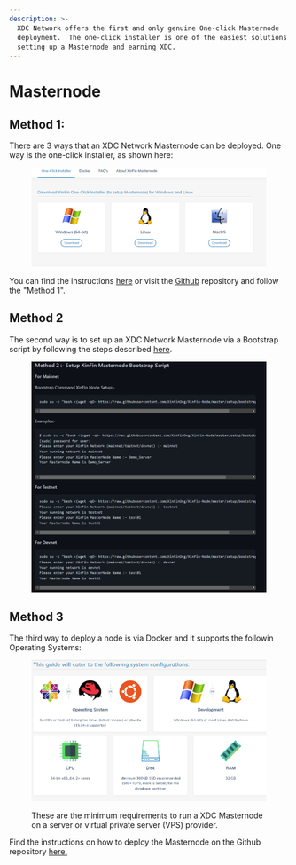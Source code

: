 ```yaml
---
description: >-
  XDC Network offers the first and only genuine One-click Masternode
  deployment.  The one-click installer is one of the easiest solutions for
  setting up a Masternode and earning XDC.
---
```


# Masternode

## Method 1:&#x20;

There are 3 ways that an XDC Network Masternode can be deployed.  One way is the one-click installer, as shown here:&#x20;

<figure><img src="../../.gitbook/assets/image (7).png" alt=""><figcaption></figcaption></figure>

You can find the instructions [here](https://xinfin.org/setup-masternode) or visit the [Github](https://github.com/XDCFoundation/XDCNetwork-Masternode) repository and follow the "Method 1". &#x20;

## Method 2&#x20;

The second way is to set up an XDC Network Masternode via a Bootstrap script by following the steps described [here](https://github.com/XinFinOrg/XinFin-Node).&#x20;

<figure><img src="../../.gitbook/assets/image (8).png" alt=""><figcaption></figcaption></figure>

## Method 3

The third way to deploy a node is via Docker and it supports the followin Operating Systems:&#x20;

<figure><img src="../../.gitbook/assets/image.png" alt=""><figcaption><p>These are the minimum requirements to run a XDC Masternode on a server or virtual private server (VPS) provider. </p></figcaption></figure>

Find the instructions on how to deploy the Masternode on the Github repository [here.](https://github.com/XinFinOrg/XinFin-Node)&#x20;
